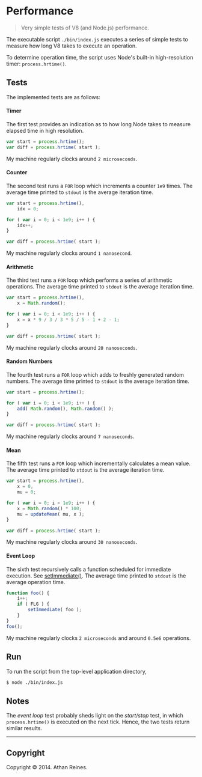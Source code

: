Performance
===========

> Very simple tests of V8 (and Node.js) performance.

The executable script `./bin/index.js` executes a series of simple tests to measure how long V8 takes to execute an operation.

To determine operation time, the script uses Node's built-in high-resolution timer: `process.hrtime()`. 

## Tests

The implemented tests are as follows:

#### Timer

The first test provides an indication as to how long Node takes to measure elapsed time in high resolution. 

``` javascript
var start = process.hrtime();
var diff = process.hrtime( start );
```

My machine regularly clocks around `2 microseconds`.


#### Counter

The second test runs a `FOR` loop which increments a counter `1e9` times. The average time printed to `stdout` is the average iteration time.

``` javascript
var start = process.hrtime(),
	idx = 0;

for ( var i = 0; i < 1e9; i++ ) {
	idx++;
}

var diff = process.hrtime( start );
```

My machine regularly clocks around `1 nanosecond`.


#### Arithmetic

The third test runs a `FOR` loop which performs a series of arithmetic operations. The average time printed to `stdout` is the average iteration time.

``` javascript
var start = process.hrtime(),
	x = Math.random();

for ( var i = 0; i < 1e9; i++ ) {
	x = x * 9 / 3 / 3 * 5 / 5 - 1 + 2 - 1;
}

var diff = process.hrtime( start );
```

My machine regularly clocks around `20 nanoseconds`.


#### Random Numbers

The fourth test runs a `FOR` loop which adds to freshly generated random numbers. The average time printed to `stdout` is the average iteration time.

``` javascript
var start = process.hrtime();

for ( var i = 0; i < 1e9; i++ ) {
	add( Math.random(), Math.random() );
}

var diff = process.hrtime( start );
```

My machine regularly clocks around `7 nanoseconds`.



#### Mean

The fifth test runs a `FOR` loop which incrementally calculates a mean value. The average time printed to `stdout` is the average iteration time.

``` javascript
var start = process.hrtime(),
	x = 0,
	mu = 0;

for ( var i = 0; i < 1e9; i++ ) {
	x = Math.random() * 100;
	mu = updateMean( mu, x );
}

var diff = process.hrtime( start );
```

My machine regularly clocks around `30 nanoseconds`.


#### Event Loop

The sixth test recursively calls a function scheduled for immediate execution. See [setImmediate()](http://nodejs.org/api/timers.html#timers_setimmediate_callback_arg). The average time printed to `stdout` is the average operation time.

``` javascript
function foo() {
	i++;
	if ( FLG ) {
		setImmediate( foo );
	}
}
foo();
```

My machine regularly clocks `2 microseconds` and around `0.5e6` operations.


## Run

To run the script from the top-level application directory,

``` bash
$ node ./bin/index.js
```


## Notes

The _event loop_ test probably sheds light on the _start/stop_ test, in which `process.hrtime()` is executed on the next tick. Hence, the two tests return similar results.


---
## Copyright

Copyright &copy; 2014. Athan Reines.